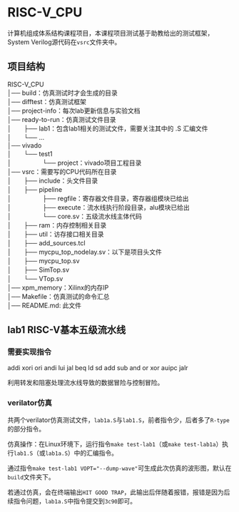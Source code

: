 # RISC-V_CPU
计算机组成体系结构课程项目，本课程项目测试基于助教给出的测试框架，System Verilog源代码在`vsrc`文件夹中。

## 项目结构

RISC-V_CPU  
│── build：仿真测试时才会生成的目录  
│── difftest：仿真测试框架  
│── project-info：每次lab更新信息与实验文档  
│── ready-to-run：仿真测试文件目录  
│　　├── lab1：包含lab1相关的测试文件，需要关注其中的 .S 汇编文件  
│　　└── ...  
│── vivado  
│　　└── test1  
│　　　　　└── project：vivado项目工程目录  
│── vsrc：需要写的CPU代码所在目录  
│　　├── include：头文件目录  
│　　├── pipeline  
│　　　　　├── regfile：寄存器文件目录，寄存器组模块已给出  
│　　　　　├── execute：流水线执行阶段目录，alu模块已给出  
│　　　　　└── core.sv：五级流水线主体代码  
│　　├── ram：内存控制相关目录  
│　　├── util：访存接口相关目录  
│　　├── add_sources.tcl  
│　　├── mycpu_top_nodelay.sv：以下是项目头文件  
│　　├── mycpu_top.sv  
│　　├── SimTop.sv  
│　　└── VTop.sv  
│── xpm_memory：Xilinx的内存IP  
│── Makefile：仿真测试的命令汇总  
│── README.md: 此文件  

## lab1 RISC-V基本五级流水线
### 需要实现指令

addi xori ori andi lui jal beq ld sd add sub and or xor auipc jalr

利用转发和阻塞处理流水线导致的数据冒险与控制冒险。

### verilator仿真

共两个verilator仿真测试文件，`lab1a.S`与`lab1.S`，前者指令少，后者多了`R-type`的部分指令。

仿真操作：在Linux环境下，运行指令`make test-lab1`（或`make test-lab1a`）执行`lab1.S`（或`lab1a.S`）中的汇编指令。

通过指令`make test-lab1 VOPT="--dump-wave"`可生成此次仿真的波形图，默认在`build`文件夹下。

若通过仿真，会在终端输出`HIT GOOD TRAP`，此输出后伴随着报错，报错是因为后续指令问题，`lab1a.S`中指令提交到`3c90`即可。

